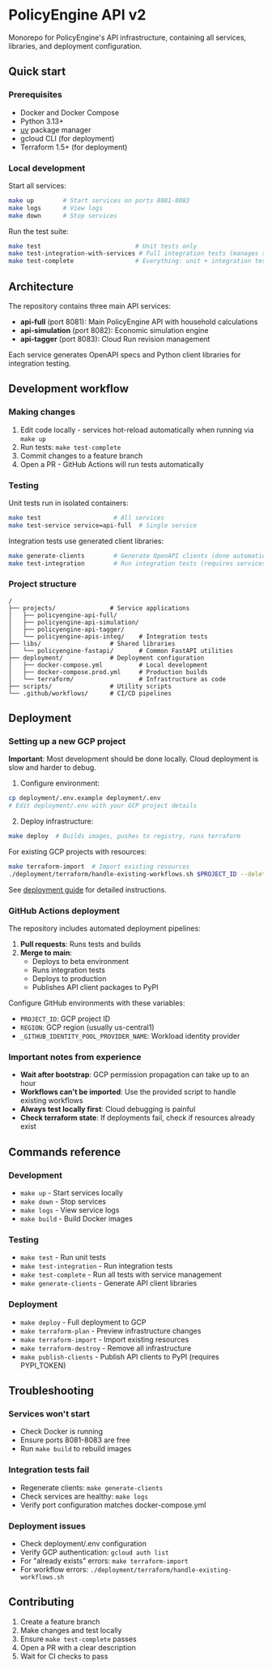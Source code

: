 # PolicyEngine API v2

Monorepo for PolicyEngine's API infrastructure, containing all services, libraries, and deployment configuration. 

## Quick start

### Prerequisites

- Docker and Docker Compose
- Python 3.13+
- [uv](https://docs.astral.sh/uv/) package manager
- gcloud CLI (for deployment)
- Terraform 1.5+ (for deployment)

### Local development

Start all services:
```bash
make up        # Start services on ports 8081-8083
make logs      # View logs
make down      # Stop services
```

Run the test suite:
```bash
make test                          # Unit tests only
make test-integration-with-services # Full integration tests (manages services automatically)
make test-complete                 # Everything: unit + integration tests
```

## Architecture

The repository contains three main API services:

- **api-full** (port 8081): Main PolicyEngine API with household calculations
- **api-simulation** (port 8082): Economic simulation engine  
- **api-tagger** (port 8083): Cloud Run revision management

Each service generates OpenAPI specs and Python client libraries for integration testing.

## Development workflow

### Making changes

1. Edit code locally - services hot-reload automatically when running via `make up`
2. Run tests: `make test-complete`
3. Commit changes to a feature branch
4. Open a PR - GitHub Actions will run tests automatically

### Testing

Unit tests run in isolated containers:
```bash
make test                    # All services
make test-service service=api-full  # Single service
```

Integration tests use generated client libraries:
```bash
make generate-clients        # Generate OpenAPI clients (done automatically by test commands)
make test-integration        # Run integration tests (requires services running)
```

### Project structure

```
/
├── projects/               # Service applications
│   ├── policyengine-api-full/
│   ├── policyengine-api-simulation/
│   ├── policyengine-api-tagger/
│   └── policyengine-apis-integ/    # Integration tests
├── libs/                   # Shared libraries
│   └── policyengine-fastapi/       # Common FastAPI utilities
├── deployment/             # Deployment configuration
│   ├── docker-compose.yml          # Local development
│   ├── docker-compose.prod.yml     # Production builds
│   └── terraform/                  # Infrastructure as code
├── scripts/                # Utility scripts
└── .github/workflows/      # CI/CD pipelines
```

## Deployment

### Setting up a new GCP project

**Important**: Most development should be done locally. Cloud deployment is slow and harder to debug.

1. Configure environment:
```bash
cp deployment/.env.example deployment/.env
# Edit deployment/.env with your GCP project details
```

2. Deploy infrastructure:
```bash
make deploy  # Builds images, pushes to registry, runs terraform
```

For existing GCP projects with resources:
```bash
make terraform-import  # Import existing resources
./deployment/terraform/handle-existing-workflows.sh $PROJECT_ID --delete  # Handle workflows
```

See [deployment guide](deployment/DEPLOYMENT_GUIDE.md) for detailed instructions.

### GitHub Actions deployment

The repository includes automated deployment pipelines:

1. **Pull requests**: Runs tests and builds
2. **Merge to main**: 
   - Deploys to beta environment
   - Runs integration tests
   - Deploys to production
   - Publishes API client packages to PyPI

Configure GitHub environments with these variables:
- `PROJECT_ID`: GCP project ID
- `REGION`: GCP region (usually us-central1)
- `_GITHUB_IDENTITY_POOL_PROVIDER_NAME`: Workload identity provider

### Important notes from experience

- **Wait after bootstrap**: GCP permission propagation can take up to an hour
- **Workflows can't be imported**: Use the provided script to handle existing workflows
- **Always test locally first**: Cloud debugging is painful
- **Check terraform state**: If deployments fail, check if resources already exist

## Commands reference

### Development
- `make up` - Start services locally
- `make down` - Stop services
- `make logs` - View service logs
- `make build` - Build Docker images

### Testing
- `make test` - Run unit tests
- `make test-integration` - Run integration tests
- `make test-complete` - Run all tests with service management
- `make generate-clients` - Generate API client libraries

### Deployment
- `make deploy` - Full deployment to GCP
- `make terraform-plan` - Preview infrastructure changes
- `make terraform-import` - Import existing resources
- `make terraform-destroy` - Remove all infrastructure
- `make publish-clients` - Publish API clients to PyPI (requires PYPI_TOKEN)

## Troubleshooting

### Services won't start
- Check Docker is running
- Ensure ports 8081-8083 are free
- Run `make build` to rebuild images

### Integration tests fail
- Regenerate clients: `make generate-clients`
- Check services are healthy: `make logs`
- Verify port configuration matches docker-compose.yml

### Deployment issues
- Check deployment/.env configuration
- Verify GCP authentication: `gcloud auth list`
- For "already exists" errors: `make terraform-import`
- For workflow errors: `./deployment/terraform/handle-existing-workflows.sh`

## Contributing

1. Create a feature branch
2. Make changes and test locally
3. Ensure `make test-complete` passes
4. Open a PR with a clear description
5. Wait for CI checks to pass
